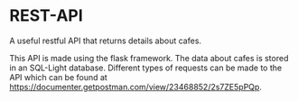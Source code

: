 # REST-API

A useful restful API that returns details about cafes. 

This API is made using the flask framework. The data about cafes is stored in an SQL-Light database. Different types of requests can be made to the API which can be found at https://documenter.getpostman.com/view/23468852/2s7ZE5pPQp. 
